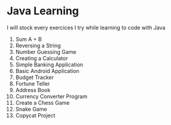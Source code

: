 # Java Learning

I will stock every exercices I try while learning to code with Java

1. Sum A + B
2. Reversing a String
3. Number Guessing Game
4. Creating a Calculator
5. Simple Banking Application
6. Basic Android Application
7. Budget Tracker
8. Fortune Teller
9. Address Book
10. Currency Converter Program
11. Create a Chess Game
12. Snake Game
13. Copycat Project

